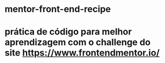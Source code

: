 # mentor-front-end-recipe
# prática de código para melhor aprendizagem com o challenge do site https://www.frontendmentor.io/
